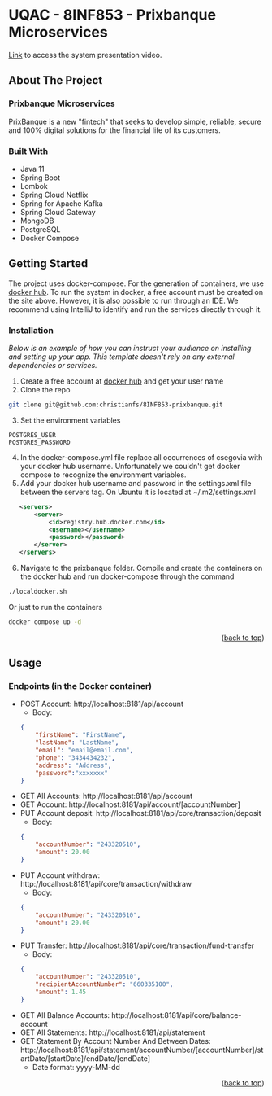 <a name="readme-top"></a>
# UQAC - 8INF853 - Prixbanque Microservices

[Link](https://drive.google.com/file/d/1skjqWD3hhMc1dK2ojQvMADW9w4IWQERz/view?usp=sharing) to access the system presentation video.

<!-- ABOUT THE PROJECT -->
## About The Project

### Prixbanque Microservices

PrixBanque is a new "fintech" that seeks to develop simple, reliable, secure and 100% digital solutions for the financial life of its customers.

### Built With

* Java 11
* Spring Boot
* Lombok
* Spring Cloud Netflix
* Spring for Apache Kafka
* Spring Cloud Gateway
* MongoDB
* PostgreSQL
* Docker Compose

<!-- GETTING STARTED -->
## Getting Started

The project uses docker-compose. For the generation of containers, we use [docker hub](https://hub.docker.com/). To run the system in docker, a free account must be created on the site above. However, it is also possible to run through an IDE. We recommend using IntelliJ to identify and run the services directly through it.

### Installation

_Below is an example of how you can instruct your audience on installing and setting up your app. This template doesn't rely on any external dependencies or services._

1. Create a free account at [docker hub](https://hub.docker.com/) and get your user name
2. Clone the repo
  ```sh
  git clone git@github.com:christianfs/8INF853-prixbanque.git
  ```
3. Set the environment variables
  ```
  POSTGRES_USER
  POSTGRES_PASSWORD
  ```
4. In the docker-compose.yml file replace all occurrences of csegovia with your docker hub username. Unfortunately we couldn't get docker compose to recognize the environment variables.
5. Add your docker hub username and password in the settings.xml file between the servers tag. On Ubuntu it is located at ~/.m2/settings.xml
  ```xml
     <servers>
         <server>
             <id>registry.hub.docker.com</id>
             <username></username>
             <password></password>
         </server>
     </servers>
   ```
6. Navigate to the prixbanque folder. Compile and create the containers on the docker hub and run docker-compose through the command
  ```sh
  ./localdocker.sh
  ```
  Or just to run the containers
  ```sh
  docker compose up -d
  ```

<p align="right">(<a href="#readme-top">back to top</a>)</p>



<!-- Usage -->
## Usage

### Endpoints (in the Docker container)

- POST Account: http://localhost:8181/api/account
    - Body:
    ```json
    {
        "firstName": "FirstName",
        "lastName": "LastName",
        "email": "email@email.com",
        "phone": "3434434232",
        "address": "Address",
        "password":"xxxxxxx"
    }
    ```
- GET All Accounts: http://localhost:8181/api/account
- GET Account: http://localhost:8181/api/account/[accountNumber]
- PUT Account deposit: http://localhost:8181/api/core/transaction/deposit
    - Body:
    ```json
    {
        "accountNumber": "243320510",
        "amount": 20.00
    }
    ```
- PUT Account withdraw: http://localhost:8181/api/core/transaction/withdraw
    - Body:
    ```json
    {
        "accountNumber": "243320510",
        "amount": 20.00
    }
    ```
- PUT Transfer: http://localhost:8181/api/core/transaction/fund-transfer
    - Body:
    ```json
    {
        "accountNumber": "243320510",
        "recipientAccountNumber": "660335100",
        "amount": 1.45
    }
    ```
- GET All Balance Accounts: http://localhost:8181/api/core/balance-account
- GET All Statements: http://localhost:8181/api/statement
- GET Statement By Account Number And Between Dates: http://localhost:8181/api/statement/accountNumber/[accountNumber]/startDate/[startDate]/endDate/[endDate]
    - Date format: yyyy-MM-dd


<p align="right">(<a href="#readme-top">back to top</a>)</p>
